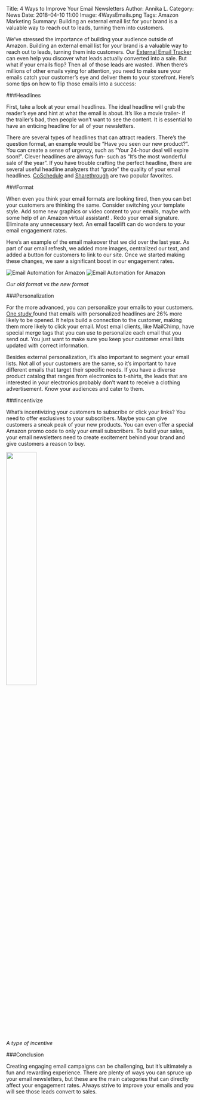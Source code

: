 Title: 4 Ways to Improve Your Email Newsletters
Author: Annika L.
Category: News
Date: 2018-04-10 11:00
Image: 4WaysEmails.png
Tags: Amazon Marketing
Summary: Building an external email list for your brand is a valuable way to reach out to leads, turning them into customers.

<p class="Class2">We’ve stressed the importance of building your audience outside of Amazon. Building an external email list for your brand is a valuable way to reach out to leads, turning them into customers. Our <a href ="https://efficientera.com/blog/2018/03/does-your-external-email-list-convert-on-amazon.html" target="_blank">External Email Tracker</a> can even help you discover what leads actually converted into a sale. But what if your emails flop? Then all of those leads are wasted. When there’s millions of other emails vying for attention, you need to make sure your emails catch your customer’s eye and deliver them to your storefront. Here’s some tips on how to flip those emails into a success:</p>

###Headlines
<p class="Class2">First, take a look at your email headlines. The ideal headline will grab the reader’s eye and hint at what the email is about. It’s like a movie trailer-  if the trailer’s bad, then people won’t want to see the content. It is essential to have an enticing headline for all of your newsletters.</p>
<p class="Class2">There are several types of headlines that can attract readers. There’s the question format, an example would be “Have you seen our new product?”. You can create a sense of urgency, such as “Your 24-hour deal will expire soon!”. Clever headlines are always fun- such as “It’s the most wonderful sale of the year”. If you have trouble crafting the perfect headline, there are several useful headline analyzers that “grade” the quality of your email headlines. <a href="https://coschedule.com/headline-analyzer">CoSchedule</a> and <a href="https://headlines.sharethrough.com/" target="_blank">Sharethrough</a> are two popular favorites.</p>

###Format
<p class="Class2">When even you think your email formats are looking tired, then you can bet your customers are thinking the same. Consider switching your template style. Add some new graphics or video content to your emails, maybe with some help of an Amazon virtual assistant!
. Redo your email signature. Eliminate any unnecessary text. An email facelift can do wonders to your email engagement rates.</p>
<p class="Class2">Here’s an example of the email makeover that we did over the last year. As part of our email refresh, we added more images, centralized our text, and added a button for customers to link to our site. Once we started making these changes, we saw a significant boost in our engagement rates.</p>

![Email Automation for Amazon](/images/blog/2018/04/OldEmail.png)
![Email Automation for Amazon](/images/blog/2018/04/EmailExample.png)

*Our old format vs the new format*



###Personalization
<p class="Class2">For the more advanced, you can personalize your emails to your customers. <a href="https://www.campaignmonitor.com/resources/guides/email-marketing-new-rules/" target="_blank">One study </a> found that emails with personalized headlines are 26% more likely to be opened. It helps build a connection to the customer, making them more likely to click your email. Most email clients, like MailChimp, have special merge tags that you can use to personalize each email that you send out. You just want to make sure you keep your customer email lists updated with correct information.</p>
<p class="Class2">Besides external personalization, it’s also important to segment your email lists. Not all of your customers are the same, so it’s important to have different emails that target their specific needs. If you have a diverse product catalog that ranges from electronics to t-shirts, the leads that are interested in your electronics probably don’t want to receive a clothing advertisement. Know your audiences and cater to them.</p>

###Incentivize
<p class="Class2">What’s incentivizing your customers to subscribe or click your links? You need to offer exclusives to your subscribers. Maybe you can give customers a sneak peak of your new products. You can even offer a special Amazon promo code to only your email subscribers. To build your sales, your email newsletters need to create excitement behind your brand and give customers a reason to buy.</p>

<p class="text-center">
<img src="/images/blog/2018/04/AnnualSale.png") width=40% alt text="Email Automation for Amazon">
</p>
<p class="text-center">
<i>A type of incentive</i>
</p>

###Conclusion
<p class="Class2">Creating engaging email campaigns can be challenging, but it’s ultimately a fun and rewarding experience. There are plenty of ways you can spruce up your email newsletters, but these are the main categories that can directly affect your engagement rates. Always strive to improve your emails and you will see those leads convert to sales.</p>
